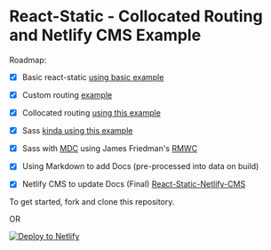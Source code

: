 # React-Static - Collocated Routing and Netlify CMS Example

Roadmap:

- [x] Basic react-static [using basic example][2]
- [x] Custom routing [example][3]
- [x] Collocated routing [using this example][4]
- [x] Sass [kinda using this example][5]
- [x] Sass with [MDC][6] using James Friedman's [RMWC][7]
- [x] Using Markdown to add Docs (pre-processed into data on build)
- [x] Netlify CMS to update Docs (Final) [React-Static-Netlify-CMS][8]


To get started, fork and clone this repository.

OR

[![Deploy to Netlify](https://www.netlify.com/img/deploy/button.svg)][1]

[1]: https://app.netlify.com/start/deploy?repository=https://github.com/talves/react-static-netlify-cms&amp;stack=cms
[2]: https://github.com/nozzle/react-static/tree/master/examples/blank
[3]: https://github.com/nozzle/react-static/tree/master/examples/custom-routing
[4]: https://github.com/talves/react-static-dynamic-menus
[5]: https://github.com/nozzle/react-static/tree/master/examples/sass
[6]: https://material.io/components/web/
[7]: https://github.com/jamesmfriedman/rmwc
[8]: https://github.com/talves/react-static-netlify-cms
